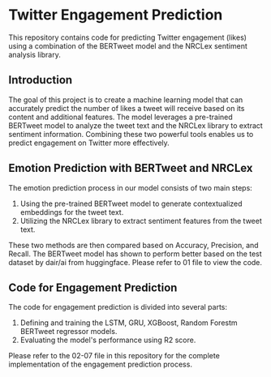 # Twitter Engagement Prediction

This repository contains code for predicting Twitter engagement (likes) using a combination of the BERTweet model and the NRCLex sentiment analysis library.

## Introduction

The goal of this project is to create a machine learning model that can accurately predict the number of likes a tweet will receive based on its content and additional features. The model leverages a pre-trained BERTweet model to analyze the tweet text and the NRCLex library to extract sentiment information. Combining these two powerful tools enables us to predict engagement on Twitter more effectively.

## Emotion Prediction with BERTweet and NRCLex

The emotion prediction process in our model consists of two main steps:

1. Using the pre-trained BERTweet model to generate contextualized embeddings for the tweet text.
2. Utilizing the NRCLex library to extract sentiment features from the tweet text.

These two methods are then compared based on Accuracy, Precision, and Recall. The BERTweet model has shown to perform better based on the test dataset by dair/ai from huggingface. Please refer to 01 file to view the code. 

## Code for Engagement Prediction

The code for engagement prediction is divided into several parts:

1. Defining and training the LSTM, GRU, XGBoost, Random Forestm BERTweet regressor models.
2. Evaluating the model's performance using R2 score.

Please refer to the 02-07 file in this repository for the complete implementation of the engagement prediction process.
